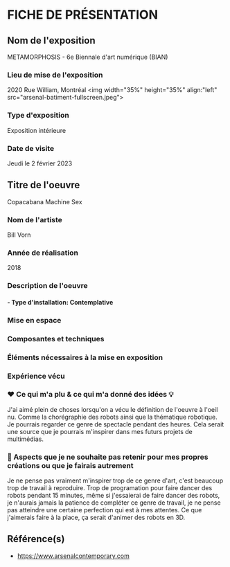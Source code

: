 
# FICHE DE PRÉSENTATION

## Nom de l'exposition
METAMORPHOSIS - 6e Biennale d'art numérique (BIAN)

### Lieu de mise de l'exposition
2020 Rue William, Montréal
<img width="35%" height="35%" align:"left" src="arsenal-batiment-fullscreen.jpeg">



### Type d'exposition
Exposition intérieure

### Date de visite
Jeudi le 2 février 2023

## Titre de l'oeuvre
Copacabana Machine Sex

### Nom de l'artiste
Bill Vorn

### Année de réalisation
2018

### Description de l'oeuvre

####  - Type d'installation: Contemplative

### Mise en espace

### Composantes et techniques

### Éléments nécessaires à la mise en exposition

### Expérience vécu

### ❤️ Ce qui m'a plu & ce qui m'a donné des idées 💡
J'ai aimé plein de choses lorsqu'on a vécu le définition de l'oeuvre à l'oeil nu. Comme la chorégraphie des robots ainsi que la thématique robotique. Je pourrais regarder ce genre de spectacle pendant des heures. Cela serait une source que je pourrais m'inspirer dans mes futurs projets de multimédias.


### 🤔 Aspects que je ne souhaite pas retenir pour mes propres créations ou que je fairais autrement
Je ne pense pas vraiment m'inspirer trop de ce genre d'art, c'est beaucoup trop de travail à reproduire. Trop de programation pour faire dancer des robots pendant 15 minutes, même si j'essaierai de faire dancer des robots, je n'aurais jamais la patience de compléter ce genre de travail, je ne pense pas atteindre une certaine perfection qui est à mes attentes. Ce que j'aimerais faire à la place, ça serait d'animer des robots en 3D.
## Référence(s)

- https://www.arsenalcontemporary.com













